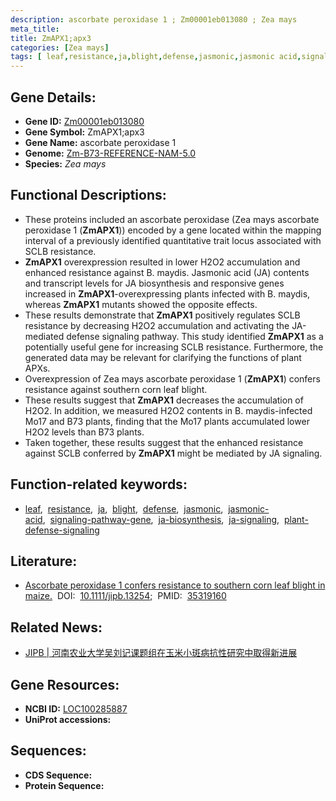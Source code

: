 ```yaml
---
description: ascorbate peroxidase 1 ; Zm00001eb013080 ; Zea mays
meta_title:
title: ZmAPX1;apx3
categories: [Zea mays]
tags: [ leaf,resistance,ja,blight,defense,jasmonic,jasmonic acid,signaling pathway gene,ja biosynthesis,ja signaling,plant defense signaling ]
---
```


## Gene Details:
- **Gene ID:**	[Zm00001eb013080](https://www.maizegdb.org/gene_center/gene/Zm00001eb013080)
- **Gene Symbol:** ZmAPX1;apx3
- **Gene Name:** ascorbate peroxidase 1
- **Genome:** [Zm-B73-REFERENCE-NAM-5.0](https://www.maizegdb.org/genome/assembly/Zm-B73-REFERENCE-NAM-5.0)
- **Species:** *Zea mays*

## Functional Descriptions:
   - These proteins included an ascorbate peroxidase (Zea mays ascorbate peroxidase 1 (**ZmAPX1**)) encoded by a gene located within the mapping interval of a previously identified quantitative trait locus associated with SCLB resistance.
   - **ZmAPX1** overexpression resulted in lower H2O2 accumulation and enhanced resistance against B. maydis. Jasmonic acid (JA) contents and transcript levels for JA biosynthesis and responsive genes increased in **ZmAPX1**-overexpressing plants infected with B. maydis, whereas **ZmAPX1** mutants showed the opposite effects.
   - These results demonstrate that **ZmAPX1** positively regulates SCLB resistance by decreasing H2O2 accumulation and activating the JA-mediated defense signaling pathway. This study identified **ZmAPX1** as a potentially useful gene for increasing SCLB resistance. Furthermore, the generated data may be relevant for clarifying the functions of plant APXs.
   - Overexpression of Zea mays ascorbate peroxidase 1 (**ZmAPX1**) confers resistance against southern corn leaf blight.
   - These results suggest that **ZmAPX1** decreases the accumulation of H2O2. In addition, we measured H2O2 contents in B. maydis-infected Mo17 and B73 plants, finding that the Mo17 plants accumulated lower H2O2 levels than B73 plants.
   - Taken together, these results suggest that the enhanced resistance against SCLB conferred by **ZmAPX1** might be mediated by JA signaling.

## Function-related keywords:
- [leaf](/tags/leaf/),&nbsp;&nbsp;[resistance](/tags/resistance/),&nbsp;&nbsp;[ja](/tags/ja/),&nbsp;&nbsp;[blight](/tags/blight/),&nbsp;&nbsp;[defense](/tags/defense/),&nbsp;&nbsp;[jasmonic](/tags/jasmonic/),&nbsp;&nbsp;[jasmonic-acid](/tags/jasmonic-acid/),&nbsp;&nbsp;[signaling-pathway-gene](/tags/signaling-pathway-gene/),&nbsp;&nbsp;[ja-biosynthesis](/tags/ja-biosynthesis/),&nbsp;&nbsp;[ja-signaling](/tags/ja-signaling/),&nbsp;&nbsp;[plant-defense-signaling](/tags/plant-defense-signaling/)

## Literature:
   - [Ascorbate peroxidase 1 confers resistance to southern corn leaf blight in maize.]( https://onlinelibrary.wiley.com/doi/10.1111/jipb.13254)&nbsp;&nbsp;DOI:&nbsp;&nbsp;[10.1111/jipb.13254](https://onlinelibrary.wiley.com/doi/10.1111/jipb.13254);&nbsp;&nbsp;PMID:&nbsp;&nbsp;[35319160](https://pubmed.ncbi.nlm.nih.gov/35319160/)

## Related News:
   - [JIPB | 河南农业大学吴刘记课题组在玉米小斑病抗性研究中取得新进展](https://mp.weixin.qq.com/s?__biz=Mzg3MDEwNDEyMg==&mid=2247527105&idx=4&sn=8edddd7c56a42ff377fe5d26a29eea8d&chksm=ce90c794f9e74e8244cacd93521b3b4031083ee05cd87f9804a210f8eb00f91886ce5f8dff2c&scene=27#wechat_redirect)

## Gene Resources:
- **NCBI ID:** [LOC100285887](https://www.ncbi.nlm.nih.gov/gene/?term=LOC100285887)
- **UniProt accessions:** [](https://www.uniprot.org/uniprotkb//entry)



## Sequences:
- **CDS Sequence:**
- **Protein Sequence:**
